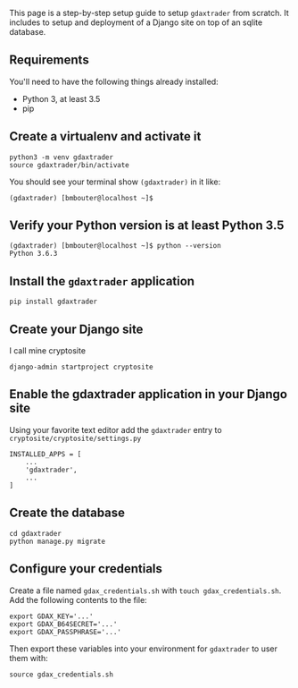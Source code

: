 This page is a step-by-step setup guide to setup `gdaxtrader` from scratch. It includes to setup
and deployment of a Django site on top of an sqlite database.


## Requirements

You'll need to have the following things already installed:
* Python 3, at least 3.5
* pip


## Create a virtualenv and activate it

```
python3 -m venv gdaxtrader
source gdaxtrader/bin/activate
```

You should see your terminal show `(gdaxtrader)` in it like:

`(gdaxtrader) [bmbouter@localhost ~]$`


## Verify your Python version is at least Python 3.5

```
(gdaxtrader) [bmbouter@localhost ~]$ python --version
Python 3.6.3
```


## Install the `gdaxtrader` application

`pip install gdaxtrader`


## Create your Django site

I call mine cryptosite

`django-admin startproject cryptosite`

## Enable the gdaxtrader application in your Django site

Using your favorite text editor add the `gdaxtrader` entry to `cryptosite/cryptosite/settings.py`

```
INSTALLED_APPS = [
    ...
    'gdaxtrader',
    ...
]
```

## Create the database

```
cd gdaxtrader
python manage.py migrate
```

## Configure your credentials

Create a file named `gdax_credentials.sh` with `touch gdax_credentials.sh`. Add the following
contents to the file:

```
export GDAX_KEY='...'
export GDAX_B64SECRET='...'
export GDAX_PASSPHRASE='...'
```

Then export these variables into your environment for `gdaxtrader` to user them with:

`source gdax_credentials.sh`
